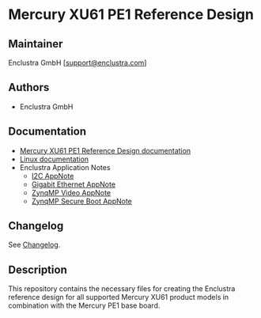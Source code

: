 # Mercury XU61 PE1 Reference Design

## Maintainer

Enclustra GmbH [support@enclustra.com]

## Authors

* Enclustra GmbH

## Documentation

* [Mercury XU61 PE1 Reference Design documentation](./doc/Mercury_XU61_PE1.pdf)
* [Linux documentation](https://github.com/enclustra/meta-enclustra-amd)
* Enclustra Application Notes
  - [I2C AppNote](https://github.com/enclustra/I2CAppNote)
  - [Gigabit Ethernet AppNote](https://github.com/enclustra/GigabitEthernetAppNote)
  - [ZynqMP Video AppNote](https://github.com/enclustra/ZynqMpVideoAppNote)
  - [ZynqMP Secure Boot AppNote](https://github.com/enclustra/ZynqMPSecureBootAppNote)

## Changelog
See [Changelog](changelog.md).

## Description
This repository contains the necessary files for creating the Enclustra reference design for all supported Mercury XU61 product models in combination with the Mercury PE1 base board.
